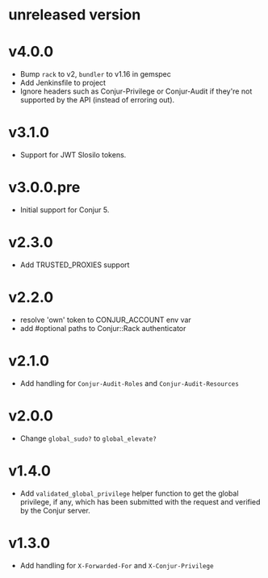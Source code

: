 # unreleased version

# v4.0.0

* Bump `rack` to v2, `bundler` to v1.16 in gemspec
* Add Jenkinsfile to project
* Ignore headers such as Conjur-Privilege or Conjur-Audit if they're not
supported by the API (instead of erroring out).

# v3.1.0

* Support for JWT Slosilo tokens.

# v3.0.0.pre

* Initial support for Conjur 5.

# v2.3.0

* Add TRUSTED_PROXIES support

# v2.2.0

* resolve 'own' token to CONJUR_ACCOUNT env var
* add #optional paths to Conjur::Rack authenticator

# v2.1.0

* Add handling for `Conjur-Audit-Roles` and `Conjur-Audit-Resources`

# v2.0.0

* Change `global_sudo?` to `global_elevate?`

# v1.4.0

* Add `validated_global_privilege` helper function to get the global privilege, if any, which has been submitted with the request and verified by the Conjur server.

# v1.3.0

* Add handling for `X-Forwarded-For` and `X-Conjur-Privilege`
